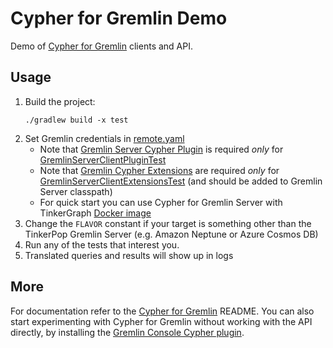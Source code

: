 # Cypher for Gremlin Demo

Demo of [Cypher for Gremlin](https://github.com/opencypher/cypher-for-gremlin) clients and API.

## Usage

1. Build the project:
   ```
   ./gradlew build -x test
   ```
1. Set Gremlin credentials in [remote.yaml](src/test/resources/remote.yaml)
    - Note that [Gremlin Server Cypher Plugin](https://github.com/opencypher/cypher-for-gremlin/tree/master/tinkerpop/cypher-gremlin-server-plugin) is required *only* for [GremlinServerClientPluginTest](src/test/java/org/opencypher/gremlin/examples/GremlinServerClientPluginTest.java)
    - Note that [Gremlin Cypher Extensions](https://github.com/opencypher/cypher-for-gremlin/tree/master/tinkerpop/cypher-gremlin-extensions) are required *only* for [GremlinServerClientExtensionsTest](src/test/java/org/opencypher/gremlin/examples/GremlinServerClientExtensionsTest.java) (and should be added to Gremlin Server classpath)
    - For quick start you can use Cypher for Gremlin Server with TinkerGraph [Docker image](https://github.com/opencypher/cypher-for-gremlin/tree/master/docker/cypher-gremlin-server)
1. Change the `FLAVOR` constant if your target is something other than the TinkerPop Gremlin Server (e.g. Amazon Neptune or Azure Cosmos DB)
1. Run any of the tests that interest you.
1. Translated queries and results will show up in logs

## More

For documentation refer to the [Cypher for Gremlin](https://github.com/opencypher/cypher-for-gremlin) README. You can also start experimenting with Cypher for Gremlin without working with the API directly, by installing the [Gremlin Console Cypher plugin](tinkerpop/cypher-gremlin-console-plugin).
